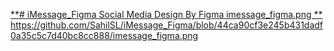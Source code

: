 [**# iMessage_Figma
Social Media Design By Figma
imessage_figma.png
**
](https://github.com/SahilSL/iMessage_Figma/blob/44ca90cf3e245b431dadf0a35c5c7d40bc8cc888/imessage_figma.png)https://github.com/SahilSL/iMessage_Figma/blob/44ca90cf3e245b431dadf0a35c5c7d40bc8cc888/imessage_figma.png
